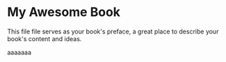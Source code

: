 # My Awesome Book

This file file serves as your book's preface, a great place to describe your book's content and ideas.





aaaaaaa

